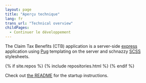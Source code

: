```yaml
---
layout: page
title: "Aperçu technique"
lang: fr
trans_url: "Technical overview"
childPages:
  - Continuer le développement
---
```


The Claim Tax Benefits (CTB) application is a server-side [express](https://expressjs.com/) application using [Pug](https://pugjs.org/api/getting-started.html) templating on the server and schnazzy [SCSS](https://sass-lang.com/) stylesheets.

{% if site.repos %}
{% include repositories.html %}
{% endif %}

Check out [the README](https://github.com/cds-snc/cra-claim-tax-benefits#getting-started-npm) for the startup instructions.
